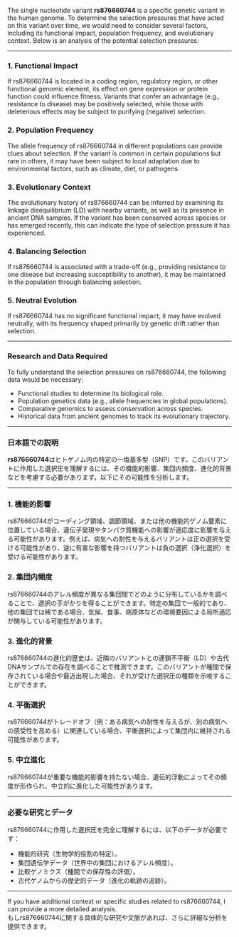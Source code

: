 The single nucleotide variant **rs876660744** is a specific genetic variant in the human genome. To determine the selection pressures that have acted on this variant over time, we would need to consider several factors, including its functional impact, population frequency, and evolutionary context. Below is an analysis of the potential selection pressures:

---

### **1. Functional Impact**
If rs876660744 is located in a coding region, regulatory region, or other functional genomic element, its effect on gene expression or protein function could influence fitness. Variants that confer an advantage (e.g., resistance to disease) may be positively selected, while those with deleterious effects may be subject to purifying (negative) selection.

### **2. Population Frequency**
The allele frequency of rs876660744 in different populations can provide clues about selection. If the variant is common in certain populations but rare in others, it may have been subject to local adaptation due to environmental factors, such as climate, diet, or pathogens.

### **3. Evolutionary Context**
The evolutionary history of rs876660744 can be inferred by examining its linkage disequilibrium (LD) with nearby variants, as well as its presence in ancient DNA samples. If the variant has been conserved across species or has emerged recently, this can indicate the type of selection pressure it has experienced.

### **4. Balancing Selection**
If rs876660744 is associated with a trade-off (e.g., providing resistance to one disease but increasing susceptibility to another), it may be maintained in the population through balancing selection.

### **5. Neutral Evolution**
If rs876660744 has no significant functional impact, it may have evolved neutrally, with its frequency shaped primarily by genetic drift rather than selection.

---

### **Research and Data Required**
To fully understand the selection pressures on rs876660744, the following data would be necessary:
- Functional studies to determine its biological role.
- Population genetics data (e.g., allele frequencies in global populations).
- Comparative genomics to assess conservation across species.
- Historical data from ancient genomes to track its evolutionary trajectory.

---

### **日本語での説明**

**rs876660744**はヒトゲノム内の特定の一塩基多型（SNP）です。このバリアントに作用した選択圧を理解するには、その機能的影響、集団内頻度、進化的背景などを考慮する必要があります。以下にその可能性を分析します。

---

### **1. 機能的影響**
rs876660744がコーディング領域、調節領域、または他の機能的ゲノム要素に位置している場合、遺伝子発現やタンパク質機能への影響が適応度に影響を与える可能性があります。例えば、病気への耐性を与えるバリアントは正の選択を受ける可能性があり、逆に有害な影響を持つバリアントは負の選択（浄化選択）を受ける可能性があります。

### **2. 集団内頻度**
rs876660744のアレル頻度が異なる集団間でどのように分布しているかを調べることで、選択の手がかりを得ることができます。特定の集団で一般的であり、他の集団では稀である場合、気候、食事、病原体などの環境要因による局所適応が関与している可能性があります。

### **3. 進化的背景**
rs876660744の進化的歴史は、近隣のバリアントとの連鎖不平衡（LD）や古代DNAサンプルでの存在を調べることで推測できます。このバリアントが種間で保存されている場合や最近出現した場合、それが受けた選択圧の種類を示唆することができます。

### **4. 平衡選択**
rs876660744がトレードオフ（例：ある病気への耐性を与えるが、別の病気への感受性を高める）に関連している場合、平衡選択によって集団内に維持される可能性があります。

### **5. 中立進化**
rs876660744が重要な機能的影響を持たない場合、遺伝的浮動によってその頻度が形作られ、中立的に進化した可能性があります。

---

### **必要な研究とデータ**
rs876660744に作用した選択圧を完全に理解するには、以下のデータが必要です：
- 機能的研究（生物学的役割の特定）。
- 集団遺伝学データ（世界中の集団におけるアレル頻度）。
- 比較ゲノミクス（種間での保存性の評価）。
- 古代ゲノムからの歴史的データ（進化の軌跡の追跡）。

---

If you have additional context or specific studies related to rs876660744, I can provide a more detailed analysis.  
もしrs876660744に関する具体的な研究や文脈があれば、さらに詳細な分析を提供できます。